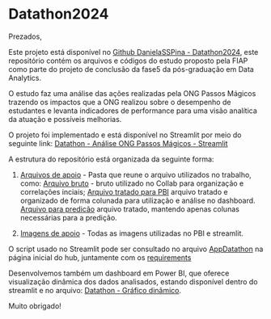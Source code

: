 # Datathon2024

Prezados,

Este projeto está disponível no [Github DanielaSSPina - Datathon2024]((https://github.com/DanielaSSpina/Datathon2024)), este repositório contém os arquivos e códigos do estudo proposto pela FIAP como parte do projeto de conclusão da fase5 da pós-graduação em Data Analytics. 

O estudo faz uma análise das ações realizadas pela ONG Passos Mágicos trazendo os impactos que a ONG realizou sobre o desempenho de estudantes e levanta indicadores de performance para uma visão analítica da atuação e possíveis melhorias.

O projeto foi implementado e está disponível no Streamlit por meio do seguinte link: [Datathon - Análise ONG Passos Mágicos - Streamlit](https://datathonpm2024.streamlit.app/)

A estrutura do repositório está organizada da seguinte forma:

1. [Arquivos de apoio](Arquivos_Apoio) - Pasta que reune o arquivo utilizados no trabalho, como:
   [Arquivo bruto](Arquivos_Apoio/PEDE_PASSOS_DATASET_FIAP_COLAB.csv) - bruto utilizado no Collab para organização e correlações inciais;
   [Arquivo tratado para PBI](Arquivos_Apoio/PEDE_PASSOS_DATASET_FIAP_ORGANIZADO_PBI.xlsx) arquivo tratado e organizado de forma colunada para utilização e análise no dashboard.
   [Arquivo para predicão](Arquivos_Apoio/PEDE_PASSOS_DATASET_FIAP_MVP.xlsx) arquivo tratado, mantendo apenas colunas necessárias para a predição.

3. [Imagens de apoio](imagens) - Todas as imagens utilizadas no PBI e streamlit.


O script usado no Streamlit pode ser consultado no arquivo [AppDatathon](AppDatathon.py) na página inicial do hub, juntamente com os [requirements](requirements.txt)

Desenvolvemos também um dashboard em Power BI, que oferece visualização dinâmica dos dados analisados, estando disponível dentro do streamlit e no arquivo: [Datathon - Gráfico dinâmico](https://app.powerbi.com/view?r=eyJrIjoiNzFkOTBjMGMtYmM3ZC00YzE0LWI1YjYtNjdhNTE0MzE0NWIyIiwidCI6IjExZGJiZmUyLTg5YjgtNDU0OS1iZTEwLWNlYzM2NGU1OTU1MSIsImMiOjR9&pageName=cb3dc97fa06772a0514d).

Muito obrigado!
